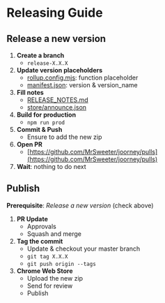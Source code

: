 # Releasing Guide

## Release a new version

1. **Create a branch**
    - `release-X.X.X`
2. **Update version placeholders**
    - [rollup.config.mjs](./rollup.config.mjs): function placeholder
    - [manifest.json](./manifest.json): version & version_name
3. **Fill notes**
    - [RELEASE_NOTES.md](./RELEASE_NOTES.md)
    - [store/announce.json](./store/announce.json)
4. **Build for production**
    - `npm run prod`
5. **Commit & Push**
    - Ensure to add the new zip
6. **Open PR**
    - [https://github.com/MrSweeter/joorney/pulls](https://github.com/MrSweeter/joorney/pulls)
7. **Wait**: nothing to do next

## Publish

**Prerequisite**: _Release a new version_ (check above)

1. **PR Update**
    - Approvals
    - Squash and merge
2. **Tag the commit**
    - Update & checkout your master branch
    - `git tag X.X.X`
    - `git push origin --tags`
3. **Chrome Web Store**
    - Upload the new zip
    - Send for review
    - Publish
